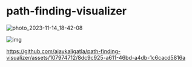 # path-finding-visualizer
![photo_2023-11-14_18-42-08](https://github.com/ajaykaligatla/path-finding-visualizer/assets/107974712/c6ac0456-f6ff-47ba-b0d7-9e289ed70302)

![img](https://github.com/ajaykaligatla/path-finding-visualizer/assets/107974712/c3b6a092-e7d9-4994-81e5-c6cb155b662d)


https://github.com/ajaykaligatla/path-finding-visualizer/assets/107974712/8dc9c925-a611-46bd-a4db-1c6cacd5816a

